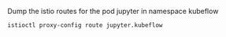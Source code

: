 Dump the istio routes for the pod jupyter in namespace kubeflow

```sh {"id":"01HZ312QN5N9HMJR86Y9VATT04"}
istioctl proxy-config route jupyter.kubeflow
```